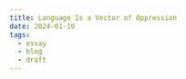 ```yaml
---
title: Language Is a Vector of Oppression
date: 2024-01-10
tags:
  - essay
  - blog
  - draft
---
```

